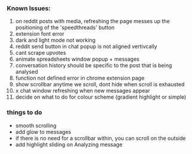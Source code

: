 ### Known Issues:
1. on reddit posts with media, refreshing the page messes up the positioning of the 'speedthreads' button
2. extension font error
3. dark and light mode not working
4. reddit send button in chat popup is not aligned vertivcally
5. cant scrape upvotes
6. animate spreadsheets window popup + messages
7. conversation history should be specific to the post that is being analysed
8. function not defined error in chrome extension page
9. show scrollbar anytime we scroll, dont hide when scroll is exhausted
10. x chat window refreshing when new messages appear
11. decide on what to do for colour scheme (gradient highlight or simple)


### things to do
- smooth scrolling
- add glow to messages
- if there is no need for a scrollbar within, you can scroll on the outside
- add highlight sliding on Analyzing message